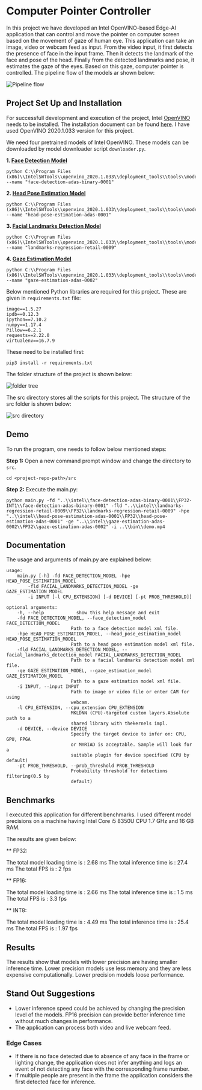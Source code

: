 # Computer Pointer Controller

In this project we have developed an Intel OpenVINO-based Edge-AI application that can control and move the pointer on computer screen based on the movement of gaze of human eye. This application can take an image, video or webcam feed as input. From the video input, it first detects the presence of face in the input frame. Then it detects the landmark of the face and pose of the head. Finally from the detected landmarks and pose, it estimates the gaze of the eyes. Based on this gaze, computer pointer is controlled. The pipeline flow of the models ar shown below:

![Pipeline flow](https://github.com/arin1405/Intel_Edge_AI_OpenVINO_Projects/blob/master/Computer%20Pointer%20Controller/images/pipeline.png "Pipeline flow")

## Project Set Up and Installation
For successfull development and execution of the project, Intel [OpenVINO](https://software.intel.com/content/www/us/en/develop/tools/openvino-toolkit.html) needs to be installed. The installation document can be found [here](https://docs.openvinotoolkit.org/latest/_docs_install_guides_installing_openvino_windows.html). I have used OpenVINO 2020.1.033 version for this project.

We need four pretrained models of Intel OpenVINO. These models can be downloaded by model downloader script `downloader.py`.

**1. [Face Detection Model](https://docs.openvinotoolkit.org/latest/_models_intel_face_detection_adas_binary_0001_description_face_detection_adas_binary_0001.html)**
```
python C:\\Program Files (x86)\\IntelSWTools\\openvino_2020.1.033\\deployment_tools\\tools\\model_downloader\\downloader.py --name "face-detection-adas-binary-0001"
```

**2. [Head Pose Estimation Model](https://docs.openvinotoolkit.org/latest/_models_intel_head_pose_estimation_adas_0001_description_head_pose_estimation_adas_0001.html)**
```
python C:\\Program Files (x86)\\IntelSWTools\\openvino_2020.1.033\\deployment_tools\\tools\\model_downloader\\downloader.py --name "head-pose-estimation-adas-0001"
```

**3. [Facial Landmarks Detection Model](https://docs.openvinotoolkit.org/latest/_models_intel_landmarks_regression_retail_0009_description_landmarks_regression_retail_0009.html)**
```
python C:\\Program Files (x86)\\IntelSWTools\\openvino_2020.1.033\\deployment_tools\\tools\\model_downloader\\downloader.py --name "landmarks-regression-retail-0009"
```

**4. [Gaze Estimation Model](https://docs.openvinotoolkit.org/latest/_models_intel_gaze_estimation_adas_0002_description_gaze_estimation_adas_0002.html)**
```
python C:\\Program Files (x86)\\IntelSWTools\\openvino_2020.1.033\\deployment_tools\\tools\\model_downloader\\downloader.py --name "gaze-estimation-adas-0002"
```

Below mentioned Python libraries are required for this project. These are given in `requirements.txt` file:
```
image==1.5.27
ipdb==0.12.3
ipython==7.10.2
numpy==1.17.4
Pillow==6.2.1
requests==2.22.0
virtualenv==16.7.9
```
These need to be installed first:
```
pip3 install -r requirements.txt
```
The folder structure of the project is shown below:

![folder tree](https://github.com/arin1405/Intel_Edge_AI_OpenVINO_Projects/blob/master/Computer%20Pointer%20Controller/images/tree.JPG "folder tree")

The src directory stores all the scripts for this project. The structure of the src folder is shown below:

![src directory](https://github.com/arin1405/Intel_Edge_AI_OpenVINO_Projects/blob/master/Computer%20Pointer%20Controller/images/src_tree.JPG "src tree")

## Demo

To run the program, one needs to follow below mentioned steps:

**Step 1:**
Open a new command prompt window and change the directory to `src`.
```
cd <project-repo-path>/src
```

**Step 2:**
Execute the main.py:
```
python main.py -fd "..\\intel\\face-detection-adas-binary-0001\\FP32-INT1\\face-detection-adas-binary-0001" -fld "..\\intel\\landmarks-regression-retail-0009\\FP32\\landmarks-regression-retail-0009" -hpe "..\\intel\\head-pose-estimation-adas-0001\\FP32\\head-pose-estimation-adas-0001" -ge "..\\intel\\gaze-estimation-adas-0002\\FP32\\gaze-estimation-adas-0002" -i ..\\bin\\demo.mp4
```

## Documentation
The usage and arguments of main.py are explained below:

```
usage: 
	main.py [-h] -fd FACE_DETECTION_MODEL -hpe HEAD_POSE_ESTIMATION_MODEL
        -fld FACIAL_LANDMARKS_DETECTION_MODEL -ge GAZE_ESTIMATION_MODEL
        -i INPUT [-l CPU_EXTENSION] [-d DEVICE] [-pt PROB_THRESHOLD]]

optional arguments:
	-h, --help            show this help message and exit
	-fd FACE_DETECTION_MODEL, --face_detection_model FACE_DETECTION_MODEL
						Path to a face detection model xml file.
	-hpe HEAD_POSE_ESTIMATION_MODEL, --head_pose_estimation_model HEAD_POSE_ESTIMATION_MODEL
						Path to a head pose estimation model xml file.
	-fld FACIAL_LANDMARKS_DETECTION_MODEL, --facial_landmarks_detection_model FACIAL_LANDMARKS_DETECTION_MODEL
						Path to a facial landmarks detection model xml file.
	-ge GAZE_ESTIMATION_MODEL, --gaze_estimation_model GAZE_ESTIMATION_MODEL
						Path to a gaze estimation model xml file.
	-i INPUT, --input INPUT
						Path to image or video file or enter CAM for using
						webcam.
	-l CPU_EXTENSION, --cpu_extension CPU_EXTENSION
						MKLDNN (CPU)-targeted custom layers.Absolute path to a
						shared library with thekernels impl.
	-d DEVICE, --device DEVICE
						Specify the target device to infer on: CPU, GPU, FPGA
						or MYRIAD is acceptable. Sample will look for a
						suitable plugin for device specified (CPU by default)
	-pt PROB_THRESHOLD, --prob_threshold PROB_THRESHOLD
						Probability threshold for detections filtering(0.5 by
						default)
```


## Benchmarks
I executed this application for different benchmarks. I used different model precisions on a machine having Intel Core i5 8350U CPU 1.7 GHz
and 16 GB RAM.

The results are given below:

** FP32:

The total model loading time is : 2.68 ms
The total inference time is : 27.4 ms
The total FPS is : 2 fps

** FP16:

The total model loading time is : 2.66 ms
The total inference time is : 1.5 ms
The total FPS is : 3.3 fps

** INT8:

The total model loading time is : 4.49 ms
The total inference time is : 25.4 ms
The total FPS is : 1.97 fps

## Results

The results show that models with lower precision are having smaller inference time. 
Lower precision models use less memory and they are less expensive computationally.
Lower precision models loose performance.

## Stand Out Suggestions

- Lower inference speed could be achieved by changing the precision level of the models. FP16 precision can provide better inference time without much changes in performance.
- The application can process both video and live webcam feed.


### Edge Cases
- If there is no face detected due to absence of any face in the frame or lighting change, the application does not infer anything and logs an event of not detecting any face with the corresponding frame number.
- If multiple people are present in the frame the application considers the first detected face for inference.
